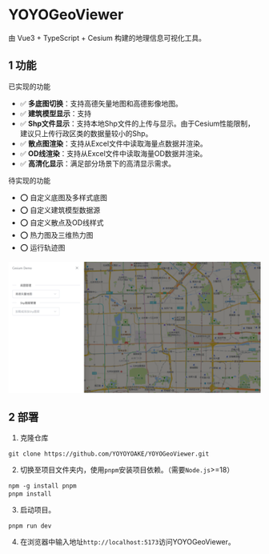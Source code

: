 # YOYOGeoViewer

由 Vue3 + TypeScript + Cesium 构建的地理信息可视化工具。

## 1 功能

已实现的功能

- ✅ **多底图切换**：支持高德矢量地图和高德影像地图。
- ✅ **建筑模型显示**：支持
- ✅ **Shp文件显示**：支持本地Shp文件的上传与显示。由于Cesium性能限制，建议只上传行政区类的数据量较小的Shp。
- ✅ **散点图渲染**：支持从Excel文件中读取海量点数据并渲染。
- ✅ **OD线渲染**：支持从Excel文件中读取海量OD数据并渲染。
- ✅ **高清化显示**：满足部分场景下的高清显示需求。

待实现的功能
- ⭕️ 自定义底图及多样式底图
- ⭕️ 自定义建筑模型数据源
- ⭕️ 自定义散点及OD线样式
- ⭕️ 热力图及三维热力图
- ⭕️ 运行轨迹图

![Main](./image/main.png)


## 2 部署

1. 克隆仓库

```shell
git clone https://github.com/YOYOYOAKE/YOYOGeoViewer.git
```

2. 切换至项目文件夹内，使用`pnpm`安装项目依赖。（需要`Node.js`>=18）

```shell
npm -g install pnpm
pnpm install
```

3. 启动项目。

```shell
pnpm run dev
```

4. 在浏览器中输入地址`http://localhost:5173`访问YOYOGeoViewer。
